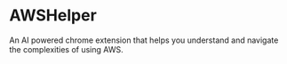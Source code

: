 # AWSHelper
An AI powered chrome extension that helps you understand and navigate the complexities of using AWS.
